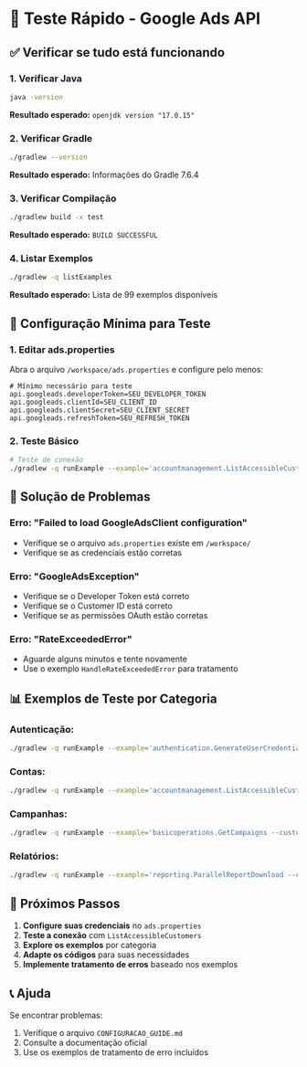 # 🧪 Teste Rápido - Google Ads API

## ✅ Verificar se tudo está funcionando

### **1. Verificar Java**
```bash
java -version
```
**Resultado esperado:** `openjdk version "17.0.15"`

### **2. Verificar Gradle**
```bash
./gradlew --version
```
**Resultado esperado:** Informações do Gradle 7.6.4

### **3. Verificar Compilação**
```bash
./gradlew build -x test
```
**Resultado esperado:** `BUILD SUCCESSFUL`

### **4. Listar Exemplos**
```bash
./gradlew -q listExamples
```
**Resultado esperado:** Lista de 99 exemplos disponíveis

## 🔧 Configuração Mínima para Teste

### **1. Editar ads.properties**
Abra o arquivo `/workspace/ads.properties` e configure pelo menos:

```properties
# Mínimo necessário para teste
api.googleads.developerToken=SEU_DEVELOPER_TOKEN
api.googleads.clientId=SEU_CLIENT_ID
api.googleads.clientSecret=SEU_CLIENT_SECRET
api.googleads.refreshToken=SEU_REFRESH_TOKEN
```

### **2. Teste Básico**
```bash
# Teste de conexão
./gradlew -q runExample --example='accountmanagement.ListAccessibleCustomers'
```

## 🚨 Solução de Problemas

### **Erro: "Failed to load GoogleAdsClient configuration"**
- Verifique se o arquivo `ads.properties` existe em `/workspace/`
- Verifique se as credenciais estão corretas

### **Erro: "GoogleAdsException"**
- Verifique se o Developer Token está correto
- Verifique se o Customer ID está correto
- Verifique se as permissões OAuth estão corretas

### **Erro: "RateExceededError"**
- Aguarde alguns minutos e tente novamente
- Use o exemplo `HandleRateExceededError` para tratamento

## 📊 Exemplos de Teste por Categoria

### **Autenticação:**
```bash
./gradlew -q runExample --example='authentication.GenerateUserCredentials --oAuthClientFile client_secret.json'
```

### **Contas:**
```bash
./gradlew -q runExample --example='accountmanagement.ListAccessibleCustomers'
```

### **Campanhas:**
```bash
./gradlew -q runExample --example='basicoperations.GetCampaigns --customerId 1234567890'
```

### **Relatórios:**
```bash
./gradlew -q runExample --example='reporting.ParallelReportDownload --customerIds 1234567890,9876543210'
```

## 🎯 Próximos Passos

1. **Configure suas credenciais** no `ads.properties`
2. **Teste a conexão** com `ListAccessibleCustomers`
3. **Explore os exemplos** por categoria
4. **Adapte os códigos** para suas necessidades
5. **Implemente tratamento de erros** baseado nos exemplos

## 📞 Ajuda

Se encontrar problemas:
1. Verifique o arquivo `CONFIGURACAO_GUIDE.md`
2. Consulte a documentação oficial
3. Use os exemplos de tratamento de erro incluídos
